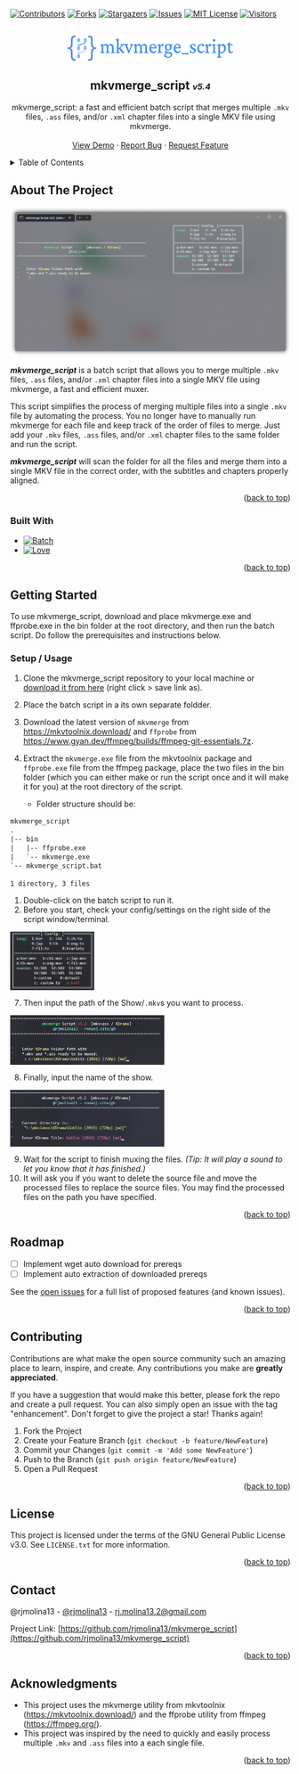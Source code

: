 <!-- Improved compatibility of back to top link: See: https://github.com/othneildrew/Best-README-Template/pull/73 -->
<a name="readme-top"></a>


<!-- PROJECT SHIELDS -->
[![Contributors][contributors-shield]][contributors-url]
[![Forks][forks-shield]][forks-url]
[![Stargazers][stars-shield]][stars-url]
[![Issues][issues-shield]][issues-url]
[![MIT License][license-shield]][license-url]
[![Visitors][Visitors]][Visitors-url]





<!-- PROJECT LOGO -->
<br />
<div align="center">
  <a href="https://github.com/rjmolina13/mkvmerge_script">
    <img src="images/logo.png" alt="Logo" width="300" height=45>
  </a>

## <div style="text-align: center">mkvmerge_script <span style="font-size: 0.7em; font-style: italic">*v5.4*</span></div>

<div align="center">
  <p>
    mkvmerge_script: a fast and efficient batch script that merges multiple <code>.mkv</code> files, <code>.ass</code> files, and/or <code>.xml</code> chapter files into a single MKV file using mkvmerge.
    <br />
    <br />
    <a href="https://github.com/rjmolina13/mkvmerge_script">View Demo</a>
    ·
    <a href="https://github.com/rjmolina13/mkvmerge_script/issues">Report Bug</a>
    ·
    <a href="https://github.com/rjmolina13/mkvmerge_script/issues">Request Feature</a>
  </p>
</div>

</div>



<!-- TABLE OF CONTENTS -->
<details>
  <summary>Table of Contents</summary>
  <ol>
    <li>
      <a href="#about-the-project">About The Project</a>
      <ul>
        <li><a href="#built-with">Built With</a></li>
      </ul>
    </li>
    <li>
      <a href="#getting-started">Getting Started</a>
      <ul>
        <li><a href="#setup--usage">Setup / Usage</a></li>
      </ul>
    </li>
    <li><a href="#roadmap">Roadmap</a></li>
    <li><a href="#contributing">Contributing</a></li>
    <li><a href="#license">License</a></li>
    <li><a href="#contact">Contact</a></li>
    <li><a href="#acknowledgments">Acknowledgments</a></li>
  </ol>
</details>



<!-- ABOUT THE PROJECT -->
## About The Project

[![mkvmerge_script Screenshot][product-screenshot]](https://github.com/rjmolina13/mkvmerge_script#!)

***mkvmerge_script*** is a batch script that allows you to merge multiple `.mkv` files, `.ass` files, and/or `.xml` chapter files into a single MKV file using mkvmerge, a fast and efficient muxer.

This script simplifies the process of merging multiple files into a single `.mkv` file by automating the process. You no longer have to manually run mkvmerge for each file and keep track of the order of files to merge. Just add your `.mkv` files, `.ass` files, and/or `.xml` chapter files to the same folder and run the script.

***mkvmerge_script*** will scan the folder for all the files and merge them into a single MKV file in the correct order, with the subtitles and chapters properly aligned. 

<p align="right">(<a href="#readme-top">back to top</a>)</p>

### Built With

* [![Batch][Shell]][Shell-url]
* [![Love][Love]][Love-url]


<p align="right">(<a href="#readme-top">back to top</a>)</p>



<!-- GETTING STARTED -->
## Getting Started

To use mkvmerge_script, download and place mkvmerge.exe and ffprobe.exe in the bin folder at the root directory, and then run the batch script. Do follow the prerequisites and instructions below.

### Setup / Usage

1. Clone the mkvmerge_script repository to your local machine or [download it from here](https://github.com/rjmolina13/mkvmerge_script/raw/main/mkvmerge_script.bat) (right click > save link as).
2. Place the batch script in a its own separate foldder.
3. Download the latest version of `mkvmerge` from https://mkvtoolnix.download/ and `ffprobe` from https://www.gyan.dev/ffmpeg/builds/ffmpeg-git-essentials.7z.
4. Extract the `mkvmerge.exe` file from the mkvtoolnix package and `ffprobe.exe` file from the ffmpeg package, place the two files in the bin folder (which you can either make or run the script once and it will make it for you) at the root directory of the script. 

    - Folder structure should be:

```
mkvmerge_script
.
|-- bin
|   |-- ffprobe.exe
|   `-- mkvmerge.exe
`-- mkvmerge_script.bat

1 directory, 3 files
```

1. Double-click on the batch script to run it.
2. Before you start, check your config/settings on the right side of the script window/terminal. 

<img align="center" src="images/readme_1.png" alt="Config" width="30%" height="30%">

7. Then input the path of the Show/`.mkv`s you want to process.

<img align="center" src="images/readme_2.png" alt="Path" width="55%" height="55%">

8. Finally, input the name of the show.

<img align="center" src="images/readme_3.png" alt="Path" width="55%" height="55%">

9. Wait for the script to finish muxing the files. *(Tip: It will play a sound to let you know that it has finished.)*
10. It will ask you if you want to delete the source file and move the processed files to replace the source files. You may find the processed files on the path you have specified.

<p align="right">(<a href="#readme-top">back to top</a>)</p>

<!-- ROADMAP -->
## Roadmap

- [ ] Implement wget auto download for prereqs
- [ ] Implement auto extraction of downloaded prereqs

See the [open issues](https://github.com/rjmolina13/mkvmerge_script/issues) for a full list of proposed features (and known issues).

<p align="right">(<a href="#readme-top">back to top</a>)</p>



<!-- CONTRIBUTING -->
## Contributing

Contributions are what make the open source community such an amazing place to learn, inspire, and create. Any contributions you make are **greatly appreciated**.

If you have a suggestion that would make this better, please fork the repo and create a pull request. You can also simply open an issue with the tag "enhancement".
Don't forget to give the project a star! Thanks again!

1. Fork the Project
2. Create your Feature Branch (`git checkout -b feature/NewFeature`)
3. Commit your Changes (`git commit -m 'Add some NewFeature'`)
4. Push to the Branch (`git push origin feature/NewFeature`)
5. Open a Pull Request

<p align="right">(<a href="#readme-top">back to top</a>)</p>



<!-- LICENSE -->
## License

This project is licensed under the terms of the GNU General Public License v3.0. See `LICENSE.txt` for more information.

<p align="right">(<a href="#readme-top">back to top</a>)</p>



<!-- CONTACT -->
## Contact

@rjmolina13 - [@rjmolina13](https://twitter.com/rjmolina13) - rj.molina13.2@gmail.com

Project Link: [https://github.com/rjmolina13/mkvmerge_script](https://github.com/rjmolina13/mkvmerge_script)

<p align="right">(<a href="#readme-top">back to top</a>)</p>



<!-- ACKNOWLEDGMENTS -->
## Acknowledgments


- This project uses the mkvmerge utility from mkvtoolnix (https://mkvtoolnix.download/) and the ffprobe utility from ffmpeg (https://ffmpeg.org/).
- This project was inspired by the need to quickly and easily process multiple `.mkv` and `.ass` files into a each single file.


<p align="right">(<a href="#readme-top">back to top</a>)</p>



<!-- MARKDOWN LINKS & IMAGES -->
<!-- https://www.markdownguide.org/basic-syntax/#reference-style-links -->

<!--  [Visitors]: https://shields-io-visitor-counter.herokuapp.com/badge?page=rjmolina13.mkmerge_script&labelColor=555555&color=FFFF60&style=for-the-badge  -->
[Visitors]: https://komarev.com/ghpvc/?username=rjmolina13&labelColor=555555&color=FFFF60&style=for-the-badge
[Visitors-url]: https://github.com/rjmolina13/mkvmerge_script#!
[Shell]: https://img.shields.io/badge/shell_script-%23121011.svg?style=for-the-badge&logo=gnu-bash&logoColor=white
[Shell-url]: https://github.com/rjmolina13/mkvmerge_script#!
[Love]: https://img.shields.io/badge/love-%E2%9D%A4%EF%B8%8F-black?style=for-the-badge
[Love-url]: https://github.com/rjmolina13/mkvmerge_script#!
[contributors-shield]: https://img.shields.io/github/contributors/rjmolina13/mkvmerge_script.svg?style=for-the-badge
[contributors-url]: https://github.com/rjmolina13/mkvmerge_script/graphs/contributors
[forks-shield]: https://img.shields.io/github/forks/rjmolina13/mkvmerge_script.svg?style=for-the-badge
[forks-url]: https://github.com/rjmolina13/mkvmerge_script/network/members
[stars-shield]: https://img.shields.io/github/stars/rjmolina13/mkvmerge_script.svg?style=for-the-badge
[stars-url]: https://github.com/rjmolina13/mkvmerge_script/stargazers
[issues-shield]: https://img.shields.io/github/issues/rjmolina13/mkvmerge_script.svg?style=for-the-badge
[issues-url]: https://github.com/rjmolina13/mkvmerge_script/issues
[license-shield]: https://img.shields.io/github/license/rjmolina13/mkvmerge_script.svg?style=for-the-badge
[license-url]: https://github.com/rjmolina13/mkvmerge_script/blob/master/LICENSE.txt
[linkedin-shield]: https://img.shields.io/badge/-LinkedIn-black.svg?style=for-the-badge&logo=linkedin&colorB=555
[product-screenshot]: images/screenshot.png

